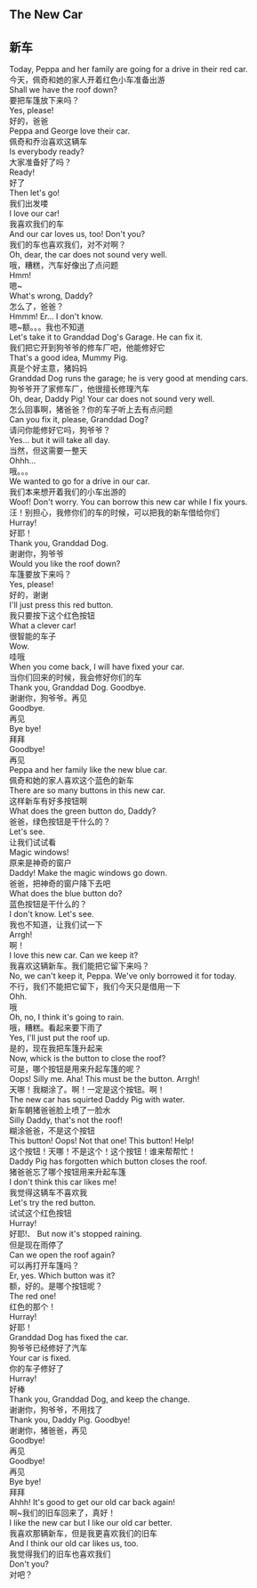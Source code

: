 ## The New Car
## 新车

Today, Peppa and her family are going for a drive in their red car.\
今天，佩奇和她的家人开着红色小车准备出游\
Shall we have the roof down?\
要把车篷放下来吗？\
Yes, please!\
好的，爸爸\
Peppa and George love their car.\
佩奇和乔治喜欢这辆车\
Is everybody ready?\
大家准备好了吗？\
Ready!\
好了\
Then let's go!\
我们出发喽\
I love our car!\
我喜欢我们的车\
And our car loves us, too! Don't you?\
我们的车也喜欢我们，对不对啊？\
Oh, dear, the car does not sound very well.\
哦，糟糕，汽车好像出了点问题\
Hmm!\
嗯~\
What's wrong, Daddy?\
怎么了，爸爸？\
Hmmm! Er... I don't know.\
嗯~额。。。我也不知道\
Let's take it to Granddad Dog's Garage. He can fix it.\
我们把它开到狗爷爷的修车厂吧，他能修好它\
That's a good idea, Mummy Pig.\
真是个好主意，猪妈妈\
Granddad Dog runs the garage; he is very good at mending cars.\
狗爷爷开了家修车厂，他很擅长修理汽车\
Oh, dear, Daddy Pig! Your car does not sound very well.\
怎么回事啊，猪爸爸？你的车子听上去有点问题\
Can you fix it, please, Granddad Dog?\
请问你能修好它吗，狗爷爷？\
Yes... but it will take all day.\
当然，但这需要一整天\
Ohhh...\
哦。。。\
We wanted to go for a drive in our car.\
我们本来想开着我们的小车出游的\
Woof! Don't worry. You can borrow this new car while I fix yours.\
汪！别担心，我修你们的车的时候，可以把我的新车借给你们\
Hurray!\
好耶！\
Thank you, Granddad Dog.\
谢谢你，狗爷爷\
Would you like the roof down?\
车篷要放下来吗？\
Yes, please!\
好的，谢谢\
I'll just press this red button.\
我只要按下这个红色按钮\
What a clever car!\
很智能的车子\
Wow.\
哇哦\
When you come back, I will have fixed your car.\
当你们回来的时候，我会修好你们的车\
Thank you, Granddad Dog. Goodbye.\
谢谢你，狗爷爷。再见\
Goodbye.\
再见\
Bye bye!\
拜拜\
Goodbye!\
再见\
Peppa and her family like the new blue car.\
佩奇和她的家人喜欢这个蓝色的新车\
There are so many buttons in this new car.\
这样新车有好多按钮啊\
What does the green button do, Daddy?\
爸爸，绿色按钮是干什么的？\
Let's see.\
让我们试试看\
Magic windows!\
原来是神奇的窗户\
Daddy! Make the magic windows go down.\
爸爸，把神奇的窗户降下去吧\
What does the blue button do?\
蓝色按钮是干什么的？\
I don't know. Let's see.\
我也不知道，让我们试一下\
Arrgh!\
啊！\
I love this new car. Can we keep it?\
我喜欢这辆新车。我们能把它留下来吗？\
No, we can't keep it, Peppa. We've only borrowed it for today.\
不行，我们不能把它留下，我们今天只是借用一下\
Ohh.\
哦\
Oh, no, I think it's going to rain.\
哦，糟糕。看起来要下雨了\
Yes, I'll just put the roof up.\
是的，现在我把车篷升起来\
Now, whick is the button to close the roof?\
可是，哪个按钮是用来升起车篷的呢？\
Oops! Silly me. Aha! This must be the button. Arrgh!\
天哪！我糊涂了。啊！一定是这个按钮。啊！\
The new car has squirted Daddy Pig with water.\
新车朝猪爸爸脸上喷了一脸水\
Silly Daddy, that's not the roof!\
糊涂爸爸，不是这个按钮\
This button! Oops! Not that one! This button! Help!\
这个按钮！天哪！不是这个！这个按钮！谁来帮帮忙！\
Daddy Pig has forgotten which button closes the roof.\
猪爸爸忘了哪个按钮用来升起车篷\
I don't think this car likes me!\
我觉得这辆车不喜欢我\
Let's try the red button.\
试试这个红色按钮\
Hurray!\
好耶!、
But now it's stopped raining.\
但是现在雨停了\
Can we open the roof again?\
可以再打开车篷吗？\
Er, yes. Which button was it?\
额，好的。是哪个按钮呢？\
The red one!\
红色的那个！\
Hurray!\
好耶！\
Granddad Dog has fixed the car.\
狗爷爷已经修好了汽车\
Your car is fixed.\
你的车子修好了\
Hurray!\
好棒\
Thank you, Granddad Dog, and keep the change.\
谢谢你，狗爷爷，不用找了\
Thank you, Daddy Pig. Goodbye!\
谢谢你，猪爸爸，再见\
Goodbye!\
再见\
Goodbye!\
再见\
Bye bye!\
拜拜\
Ahhh! It's good to get our old car back again!\
啊~我们的旧车回来了，真好！\
I like the new car but I like our old car better.\
我喜欢那辆新车，但是我更喜欢我们的旧车\
And I think our old car likes us, too.\
我觉得我们的旧车也喜欢我们\
Don't you?\
对吧？
